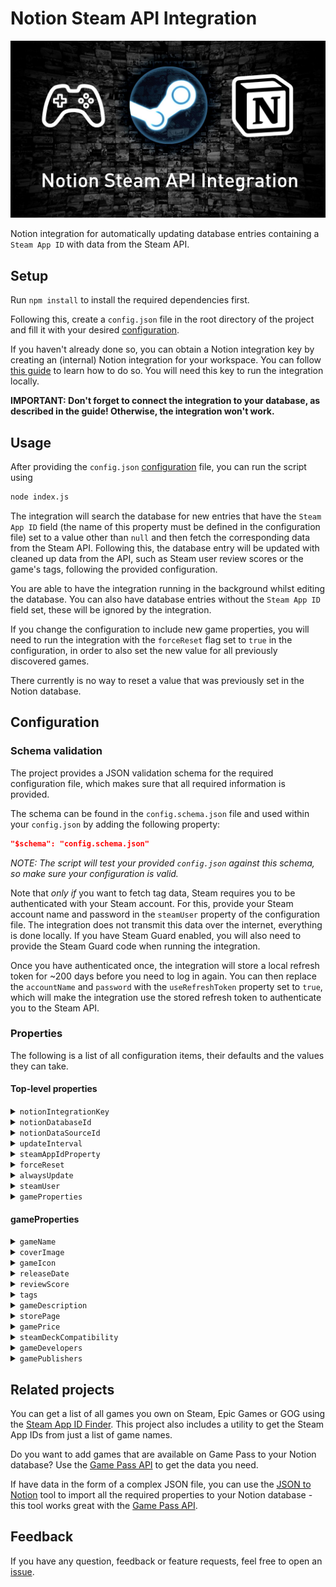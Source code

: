 # Notion Steam API Integration

![Notion Steam API Integration banner](images/NotionSteamAPIIntegrationBanner.png)

Notion integration for automatically updating database entries containing a `Steam App ID` with data from the Steam API.

## Setup

Run `npm install` to install the required dependencies first.

Following this, create a `config.json` file in the root directory of the project and fill it with your desired [configuration](#configuration).

If you haven't already done so, you can obtain a Notion integration key by creating an (internal) Notion integration for your workspace.
You can follow [this guide](https://developers.notion.com/docs/create-a-notion-integration) to learn how to do so.
You will need this key to run the integration locally.

**IMPORTANT: Don't forget to connect the integration to your database, as described in the guide! Otherwise, the integration won't work.**

## Usage

After providing the `config.json` [configuration](#configuration) file, you can run the script using

```bash
node index.js
```

The integration will search the database for new entries that have the `Steam App ID` field (the name of this property must be defined in the configuration file) set to a value other than `null` and then fetch the corresponding data from the Steam API.
Following this, the database entry will be updated with cleaned up data from the API, such as Steam user review scores or the game's tags, following the provided configuration.

You are able to have the integration running in the background whilst editing the database.
You can also have database entries without the `Steam App ID` field set, these will be ignored by the integration.

If you change the configuration to include new game properties, you will need to run the integration with the `forceReset` flag set to `true` in the configuration, in order to also set the new value for all previously discovered games.

There currently is no way to reset a value that was previously set in the Notion database.

## Configuration

### Schema validation

The project provides a JSON validation schema for the required configuration file, which makes sure that all required information is provided.

The schema can be found in the `config.schema.json` file and used within your `config.json` by adding the following property:

```json
"$schema": "config.schema.json"
```

*NOTE: The script will test your provided `config.json` against this schema, so make sure your configuration is valid.*

Note that *only if* you want to fetch tag data, Steam requires you to be authenticated with your Steam account.
For this, provide your Steam account name and password in the `steamUser` property of the configuration file.
The integration does not transmit this data over the internet, everything is done locally.
If you have Steam Guard enabled, you will also need to provide the Steam Guard code when running the integration.

Once you have authenticated once, the integration will store a local refresh token for ~200 days before you need to log in again.
You can then replace the `accountName` and `password` with the `useRefreshToken` property set to `true`, which will make the integration use the stored refresh token to authenticate you to the Steam API.

### Properties

The following is a list of all configuration items, their defaults and the values they can take.

#### Top-level properties

<details>
<summary><code>notionIntegrationKey</code></summary>

The secret integration key for your Notion integration. Find it on your integration dashboard after creating a new integration on https://www.notion.so/my-integrations.

| Type | Default value | Possible values | Required |
|---|---|---|---|
| `string` | `""` | A valid Notion integration key | Yes |
</details>

<details>
<summary><code>notionDatabaseId</code></summary>

The ID of the database you want to run the integration on. You can find the ID in the URL of your database, e.g. https://www.notion.so/myworkspace/your-database-id.

| Type | Default value | Possible values | Required |
|---|---|---|---|
| `string` | `""` | A valid Notion database ID | Yes |
</details>

<details>
<summary><code>notionDataSourceId</code></summary>

The ID of the data source you want to run the integration on. This is required if you have multiple data sources in your database. You can find the ID under the `Manage data sources` menu in the database settings. If you only have one data source (which is the default), you can leave this property empty.

<img src="images/CopyDataSourceId.png" alt="Notion data source ID location" style="height:600px;">

| Type | Default value | Possible values | Required |
|---|---|---|---|
| `string` | `""` | A valid data source ID of one of the data sources in your database | Yes, if you have multiple data sources in your database. |
</details>

<details>
<summary><code>updateInterval</code></summary>

The interval in which the integration will check for updates to your Notion database. The value is in milliseconds. Must be at least 60000 (1 minute).

| Type | Default value | Possible values | Required |
|---|---|---|---|
| `integer` | 60000 | Integers >= 60000 | Yes |
</details>

<details>
<summary><code>steamAppIdProperty</code></summary>

The name of the property in your Notion database that contains the Steam App ID of the games.

| Type | Default value | Possible values | Required |
|---|---|---|---|
| `string` | `"Steam App ID"` | Any string | Yes |
</details>

<details>
<summary><code>forceReset</code></summary>

If true, the integration will reset the local database, fetch all Steam App ID's from the Notion database and refresh all game properties. This may take longer, depending on the size of your Notion database.

| Type | Default value | Possible values | Required |
|---|---|---|---|
| `boolean` | `false` | `true` or `false` | No |
</details>

<details>
<summary><code>alwaysUpdate</code></summary>

If true, the integration will always update entries in the Notion database that were modified since it last ran, even if the game already exists in the local database. It will only update if another user than the integration has last modified the entry.

| Type | Default value | Possible values | Required |
|---|---|---|---|
| `boolean` | `false` | `true` or `false` | No |
</details>

<details>
<summary><code>steamUser</code></summary>

Login details to authenticate to your Steam account. This is required to be able to fetch tag data. If you have Steam Guard enabled, you will need to provide the Steam Guard code when running the app. Once logged in, the integration will store a local refresh token for ~200 days before you need to log in again. The integration does not transmit any of your login details anywhere, they are used internally to authenticate yourself to the Steam API. If you do not want to fetch tag data, you do not need to provide this property!

| Type | Default value | Possible values | Required |
|---|---|---|---|
| `useRefreshToken` | `true` | `true` only | Yes, if you want to use an already stored refresh token. This requires a previous login using `accountName` and `password`. |
| `accountName` | `<steamAccountName>` | Your Steam account name | Yes, if you do not already have a stored refresh token and set `useRefreshToken` to `true`. |
| `password` | `<steamAccountPassword>` | Your Steam account password | Yes, if you do not already have a stored refresh token and set `useRefreshToken` to `true`. |
</details>

<details>
<summary><code>gameProperties</code></summary>

Which game properties should be fetched when a new Steam game is detected, and the name of the corresponding field in the Notion database.

| Type | Default value | Possible values | Required |
|---|---|---|---|
| `object` | See item below | See sections below | Yes, and at least one property set. |

```json
"gameProperties": {
	"gameName": {
		"enabled": true,
		"notionProperty": "Game Name",
		"isPageTitle": true
	},
	"coverImage": true,
	"gameIcon": true,
	"releaseDate": {
		"enabled": true,
		"notionProperty": "Release Date"
	},
	"reviewScore": {
		"enabled": true,
		"format": "percentage",
		"notionProperty": "Review Score"
	},
	"tags": {
		"enabled": true,
		"notionProperty": "Tags",
		"tagLanguage": "english"
	}
}
```
</details>

#### gameProperties

<details>
<summary><code>gameName</code></summary>

The name of the game as it appears on Steam. The database field in Notion must be of type `Text`.

| Type | Default value | Possible values | Required |
|---|---|---|---|
| `object` | See item below | See sections below | No |

```json
"gameName": {
	"enabled": true,
	"notionProperty": "Game Name",
	"isPageTitle": true
}
```

<h3>Possible values</h3>

<h4><code>enabled</code></h4>

Whether or not the name of the game should be set in the database.

| Type | Default value | Possible values | Required |
|---|---|---|---|
| `boolean` | `true` | `true` or `false` | Yes |

<h4><code>notionProperty</code></h4>

The name of the Notion property to set the game name in.

| Type | Default value | Possible values | Required |
|---|---|---|---|
| `string` | `"Game Name"` | A valid Notion property name | Yes |

<h4><code>isPageTitle</code></h4>

Indicates if this property is the "Title" of the Notion page or not.

| Type | Default value | Possible values | Required |
|---|---|---|---|
| `boolean` | `true` | `true` or `false` | No |
</details>

<details>
<summary><code>coverImage</code></summary>

The cover image of the game as it appears on the shop page. Will be set as the cover image for the page if enabled.

| Type | Default value | Possible values | Required |
|---|---|---|---|
| `object` | See item below | See sections below | No |

```json
"coverImage": {
	"enabled": true,
	"default": "https://cdn.cloudflare.steamstatic.com/store/home/store_home_share.jpg"
}
```

<h3>Possible values</h3>

<h4><code>enabled</code></h4>

Whether or not the cover image of the game should be set in the database.

| Type | Default value | Possible values | Required |
| --- | --- | --- | --- |
| `boolean` | `true` | `true` or `false` | Yes |

<h4><code>default</code></h4>

The URL of the image to use if the game does not have a cover image through any of the two API's.

| Type | Default value | Possible values | Required |
| --- | --- | --- | --- |
| `string` | `"https://cdn.cloudflare.steamstatic.com/store/home/store_home_share.jpg"` | A valid URL | Yes |
</details>

<details>
<summary><code>gameIcon</code></summary>

The icon of the game as it appears in the game library. Will be set as the icon for the page if enabled.

| Type | Default value | Possible values | Required |
|---|---|---|---|
| `object` | See item below | See sections below | No |

```json
"gameIcon": {
	"enabled": true,
	"default": "https://help.steampowered.com/public/shared/images/responsive/share_steam_logo.png"
}
```

<h3>Possible values</h3>

<h4><code>enabled</code></h4>

Whether or not the icon of the game should be set in the database.

| Type | Default value | Possible values | Required |
|---|---|---|---|
| `boolean` | `true` | `true` or `false` | Yes |

<h4><code>default</code></h4>

The URL of the image to use if the game does not have an icon through any of the two API's.

| Type | Default value | Possible values | Required |
|---|---|---|---|
| `string` | `"https://help.steampowered.com/public/shared/images/responsive/share_steam_logo.png"` | A valid URL | Yes |
</details>

<details>
<summary><code>releaseDate</code></summary>

The release date of the game. The database field in Notion must be of type `Date`.

| Type | Default value | Possible values | Required |
|---|---|---|---|
| `object` | See item below | See sections below | No |

```json
"releaseDate": {
	"enabled": true,
	"notionProperty": "Release Date"
}
```

<h3>Possible values</h3>

<h4><code>enabled</code></h4>

Whether or not the release date of the game should be set in the database.

| Type | Default value | Possible values | Required |
|---|---|---|---|
| `boolean` | `true` | `true` or `false` | Yes |

<h4><code>notionProperty</code></h4>

The name of the Notion property to set the release date in.

| Type | Default value | Possible values | Required |
|---|---|---|---|
| `string` | `"Release Date"` | A valid Notion property name | Yes |
</details>

<details>
<summary><code>reviewScore</code></summary>

The user review score for the game, formatted as one of a number of options. The database field in Notion must match the type defined by the chosen "format".

| Type | Default value | Possible values | Required |
|---|---|---|---|
| `object` | See item below | See sections below | No |

```json
"reviewScore": {
	"enabled": true,
	"format": "percentage",
	"notionProperty": "Review Score"
}
```

<h3>Possible values</h3>

<h4><code>enabled</code></h4>

Whether or not the user review score should be set in the database.

| Type | Default value | Possible values | Required |
|---|---|---|---|
| `boolean` | `true` | `true` or `false` | Yes |

<h4><code>format</code></h4>

How the review score should be formatted.

| Type | Default value | Possible values | Required |
|---|---|---|---|
| `string` | `percentage` | `percentage`: Notion database field type: `Number`. A percentage value formatted as a float from 0.00-1.00.<br/>`sentiment`:Notion database field type: `Select`. A sentiment value such as "Overwhelmingly Positive" or "Mixed".<br/>`total`:Notion database field type: `Number`. The total number of reviews submitted for the game, across all languages.<br/>`positive`:Notion database field type: `Number`. The total number of positive reviews submitted for the game, across all languages.<br/>`negative`:Notion database field type: `Number`. The total number of negative reviews submitted for the game, across all languages.<br/>`positive/negative`:Notion database field type: `Text`. The total number of positive and negative reviews submitted for the game, across all languages, formatted as "{numPositive} positive / {numNegative} negative". | Yes |

<h4><code>notionProperty</code></h4>

The name of the Notion property to set the user review score in.

| Type | Default value | Possible values | Required |
|---|---|---|---|
| `string` | `"Review Score"` | A valid Notion property name | Yes |
</details>

<details>
<summary><code>tags</code></summary>

Requires Steam login! Provide accountName and password in the top-level `steamUser` property! The user-defined tags of the game as they can be seen on the store page. The database field in Notion must be of type `Multi-select`.

| Type | Default value | Possible values | Required |
|---|---|---|---|
| `object` | See item below | See sections below | No |

```json
"tags": {
	"enabled": true,
	"notionProperty": "Tags",
	"tagLanguage": "english"
}
```

<h3>Possible values</h3>

<h4><code>enabled</code></h4>

Whether or not the tags of the game should be set in the database.

| Type | Default value | Possible values | Required |
|---|---|---|---|
| `boolean` | `true` | `true` or `false` | Yes |

<h4><code>notionProperty</code></h4>

The name of the Notion property to set the tags in. This field must be of type `Multi-select`.

| Type | Default value | Possible values | Required |
|---|---|---|---|
| `string` | `"Tags"` | A valid Notion property name | Yes |

<h4><code>tagLanguage</code></h4>

The language of the tags, e.g. "english" or "spanish".

| Type | Default value | Possible values | Required |
|---|---|---|---|
| `string` | `"english"` | Valid full language names. Invalid names return an error from the Steam API. | Yes |

</details>

<details>
<summary><code>gameDescription</code></summary>

The short description of the game as it appears on the store page. The database field in Notion must be of type `Text`.

| Type | Default value | Possible values | Required |
|---|---|---|---|
| `object` | See item below | See sections below | No |

```json
"gameDescription": {
	"enabled": true,
	"notionProperty": "Game Description"
}
```

<h3>Possible values</h3>

<h4><code>enabled</code></h4>

Whether or not the description of the game should be set in the database.

| Type | Default value | Possible values | Required |
|---|---|---|---|
| `boolean` | `true` | `true` or `false` | Yes |

<h4><code>notionProperty</code></h4>

The name of the Notion property to set the description in.

| Type | Default value | Possible values | Required |
|---|---|---|---|
| `string` | `"Game Description"` | A valid Notion property name | Yes |
</details>

<details>
<summary><code>storePage</code></summary>

The URL to the store page of the game. The database field in Notion must be of type `URL`.

| Type | Default value | Possible values | Required |
|---|---|---|---|
| `object` | See item below | See sections below | No |

```json
"storePage": {
	"enabled": true,
	"notionProperty": "Store Page"
}
```

<h3>Possible values</h3>

<h4><code>enabled</code></h4>

Whether or not the store page URL should be set in the database.

| Type | Default value | Possible values | Required |
|---|---|---|---|
| `boolean` | `true` | `true` or `false` | Yes |

<h4><code>notionProperty</code></h4>

The name of the Notion property to set the store page URL in.

| Type | Default value | Possible values | Required |
|---|---|---|---|
| `string` | `"Store Page"` | A valid Notion property name | Yes |
</details>

<details>
<summary><code>gamePrice</code></summary>

The price of the game on Steam. Does not account for current sales or discounts (as this data would be outdated too quickly). The currency depends on your current country. The database field in Notion must be of type `Number`.

| Type | Default value | Possible values | Required |
|---|---|---|---|
| `object` | See item below | See sections below | No |

```json
"gamePrice": {
	"enabled": true,
	"notionProperty": "Price"
}
```

<h3>Possible values</h3>

<h4><code>enabled</code></h4>

Whether or not the price of the game should be set in the database.

| Type | Default value | Possible values | Required |
|---|---|---|---|
| `boolean` | `true` | `true` or `false` | Yes |

<h4><code>notionProperty</code></h4>

The name of the Notion property to set the price in.

| Type | Default value | Possible values | Required |
|---|---|---|---|
| `string` | `"Price"` | A valid Notion property name | Yes |
</details>

<details>
<summary><code>steamDeckCompatibility</code></summary>

The Steam Deck Compatibility score, which can be one of "Verified", "Playable", "Unsupported" or "Unknown". The database field in Notion must be of type `Select`.

| Type | Default value | Possible values | Required |
|---|---|---|---|
| `object` | See item below | See sections below | No |

```json
"steamDeckCompatibility": {
	"enabled": true,
	"notionProperty": "Steam Deck Compatibility"
}
```

<h3>Possible values</h3>

<h4><code>enabled</code></h4>

Whether or not the Steam Deck Compatibility score should be set in the database.

| Type | Default value | Possible values | Required |
|---|---|---|---|
| `boolean` | `true` | `true` or `false` | Yes |

<h4><code>notionProperty</code></h4>

The name of the Notion property to set the Steam Deck Compatibility score in.

| Type | Default value | Possible values | Required |
|---|---|---|---|
| `string` | `"Steam Deck Compatibility"` | A valid Notion property name | Yes |
</details>

<details>
<summary><code>gameDevelopers</code></summary>

The developer(s) of the game. The database field in Notion must be of type `Multi-select`.

| Type | Default value | Possible values | Required |
|---|---|---|---|
| `object` | See item below | See sections below | No |

```json
"gameDevelopers": {
	"enabled": true,
	"notionProperty": "Developers"
}
```

<h3>Possible values</h3>

<h4><code>enabled</code></h4>

Whether or not the developer(s) of the game should be set in the database.

| Type | Default value | Possible values | Required |
|---|---|---|---|
| `boolean` | `true` | `true` or `false` | Yes |

<h4><code>notionProperty</code></h4>

The name of the Notion property to set the developer(s) in.

| Type | Default value | Possible values | Required |
|---|---|---|---|
| `string` | `"Developers"` | A valid Notion property name | Yes |
</details>

<details>
<summary><code>gamePublishers</code></summary>

The publisher(s) of the game. The database field in Notion must be of type `Multi-select`.

| Type | Default value | Possible values | Required |
|---|---|---|---|
| `object` | See item below | See sections below | No |

```json
"gamePublishers": {
	"enabled": true,
	"notionProperty": "Publishers"
}
```

<h3>Possible values</h3>

<h4><code>enabled</code></h4>

Whether or not the publisher(s) of the game should be set in the database.

| Type | Default value | Possible values | Required |
|---|---|---|---|
| `boolean` | `true` | `true` or `false` | Yes |

<h4><code>notionProperty</code></h4>

The name of the Notion property to set the publisher(s) in.

| Type | Default value | Possible values | Required |
|---|---|---|---|
| `string` | `"Publishers"` | A valid Notion property name | Yes |
</details>

## Related projects

You can get a list of all games you own on Steam, Epic Games or GOG using the [Steam App ID Finder](https://github.com/NikkelM/Steam-App-ID-Finder). This project also includes a utility to get the Steam App IDs from just a list of game names.

Do you want to add games that are available on Game Pass to your Notion database? Use the [Game Pass API](https://github.com/NikkelM/Game-Pass-API) to get the data you need.

If have data in the form of a complex JSON file, you can use the [JSON to Notion](https://github.com/NikkelM/JSON-to-Notion) tool to import all the required properties to your Notion database - this tool works great with the [Game Pass API](https://github.com/NikkelM/Game-Pass-API).

## Feedback

If you have any question, feedback or feature requests, feel free to open an [issue](https://github.com/NikkelM/Notion-Steam-API-Integration/issues/new).

